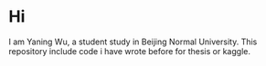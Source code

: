 # Hi
I am Yaning Wu, a student study in Beijing Normal University. This repository include code  i  have wrote before for thesis or kaggle.
